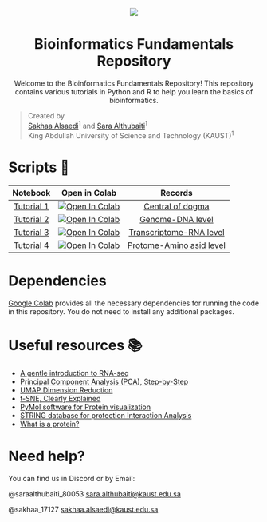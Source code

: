 <p align="center">
       <a href= "https://opensource.org/licenses/MIT">
        <img src="https://img.shields.io/badge/License-MIT-yellow.svg" /></a>

</p>

<h1 align="center">Bioinformatics Fundamentals Repository</h1>

<p align="center">
  Welcome to the Bioinformatics Fundamentals Repository! This repository contains various tutorials in Python and R to help you learn the basics of bioinformatics.
</p>

> Created by <br>
> [Sakhaa Alsaedi](https://cemse.kaust.edu.sa/cbrc/people/person/sakhaa-alsaedi)<sup>1</sup> and [Sara Althubaiti](https://cemse.kaust.edu.sa/cs/people/person/sara-althubaiti)<sup>1</sup> <br>
> King Abdullah University of Science and Technology (KAUST)<sup>1</sup>

# Scripts :space_invader:

| Notebook  | Open in Colab|  Records 
| :---:         |     :---:      |  :---:
| [Tutorial 1](https://colab.research.google.com/drive/1sMmrCa1F6rQKveBAY0Zd8QsNeT0KgAQP?usp=sharing) | [![Open In Colab](https://colab.research.google.com/assets/colab-badge.svg)](https://colab.research.google.com/drive/1sMmrCa1F6rQKveBAY0Zd8QsNeT0KgAQP?usp=sharing)| [Central of dogma](https://kaust.zoom.us/rec/play/ST4s4WqmKe1gC1X8V1Ot9-3gx3fXt7ob-7obaBi3e9P3uenOTBBqTfCvbgDR_O4mSZI49j0fV8wB8iwc.mTe9jxdDqmj1aGMD?canPlayFromShare=true&from=share_recording_detail&continueMode=true&componentName=rec-play&originRequestUrl=https%3A%2F%2Fkaust.zoom.us%2Frec%2Fshare%2F9IOIWWwDXB_qM17FXFr3Ki67KqyLw8qpkkaWa33CYmtPsV5bAiL4s7Up58-urPC7.Lh6LY-JwChtUJWem)
| [Tutorial 2](https://colab.research.google.com/drive/1TqD6BdU6_RiXdcRSvzT3nu0abH98VLXI?usp=sharing) | [![Open In Colab](https://colab.research.google.com/assets/colab-badge.svg)](https://colab.research.google.com/drive/1TqD6BdU6_RiXdcRSvzT3nu0abH98VLXI?usp=sharing)| [Genome-DNA level](https://kaust.zoom.us/rec/play/tygKzMqXWXOFFSSTBdm4YwjbETppU61WtbpY3nYZhXndEcwEq1hBnwnvkmsXf0Y8D_Y1ptbxI5rF8OXQ.hmZUOhMxF9Y0e9c-?canPlayFromShare=true&from=share_recording_detail&continueMode=true&componentName=rec-play&originRequestUrl=https%3A%2F%2Fkaust.zoom.us%2Frec%2Fshare%2FJWNcrdaPeuQ6YR-6chj5f3AWKOXlrPz1WbYvreeCTbLnNAQIC5plDpI6TDbLOgEj.oA22h9OE0S8AFzUf)
| [Tutorial 3](https://colab.research.google.com/drive/1LDlhbge4ulcQBUl837bbMMNPhKx2ZGZj?usp=sharing) | [![Open In Colab](https://colab.research.google.com/assets/colab-badge.svg)](https://colab.research.google.com/drive/1LDlhbge4ulcQBUl837bbMMNPhKx2ZGZj?usp=sharing)|[Transcriptome-RNA level]()
| [Tutorial 4](https://colab.research.google.com/drive/1XZ58scoQagn9pypxyasSZSdAUsa9wP8O?usp=sharing) | [![Open In Colab](https://colab.research.google.com/assets/colab-badge.svg)](https://colab.research.google.com/drive/1XZ58scoQagn9pypxyasSZSdAUsa9wP8O?usp=sharing)|[Protome-Amino asid level]()

# Dependencies
[Google Colab](https://colab.research.google.com) provides all the necessary dependencies for running the code in this repository. You do not need to install any additional packages.

# Useful resources :books:
- [A gentle introduction to RNA-seq](https://www.youtube.com/watch?app=desktop&v=tlf6wYJrwKY)
- [Principal Component Analysis (PCA), Step-by-Step](https://www.youtube.com/watch?v=FgakZw6K1QQ)
- [UMAP Dimension Reduction](https://www.youtube.com/watch?v=eN0wFzBA4Sc&t=790s)
- [t-SNE, Clearly Explained](https://www.youtube.com/watch?v=NEaUSP4YerM&list=RDCMUCtYLUTtgS3k1Fg4y5tAhLbw&index=2)
- [PyMol software for Protein visualization](https://pymol.org/2/)
- [STRING database for protection Interaction Analysis](https://string-db.org/)
- [What is a protein?](https://www.youtube.com/watch?v=wvTv8TqWC48)


# Need help?
You can find us in Discord or by Email:

@saraalthubaiti_80053
sara.althubaiti@kaust.edu.sa

@sakhaa_17127
sakhaa.alsaedi@kaust.edu.sa

